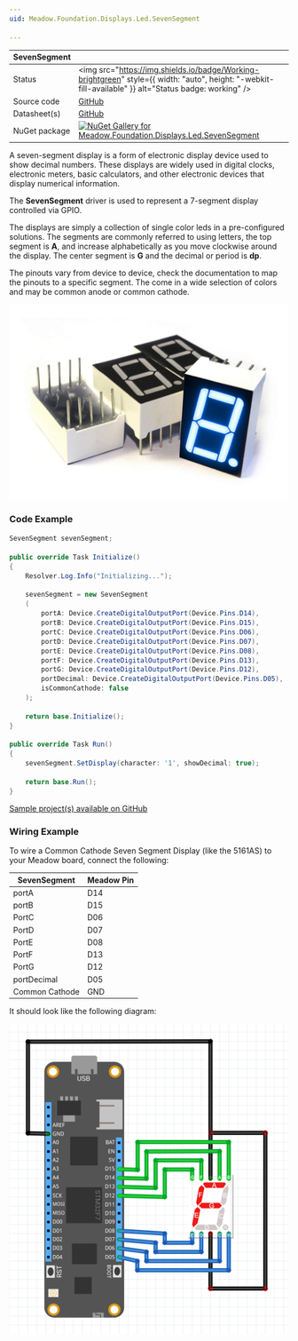 ```yaml
---
uid: Meadow.Foundation.Displays.Led.SevenSegment

---
```


| SevenSegment | |
|--------|--------|
| Status | <img src="https://img.shields.io/badge/Working-brightgreen" style={{ width: "auto", height: "-webkit-fill-available" }} alt="Status badge: working" /> |
| Source code | [GitHub](https://github.com/WildernessLabs/Meadow.Foundation/tree/main/Source/Meadow.Foundation.Peripherals/Displays.Led.SevenSegment) |
| Datasheet(s) | [GitHub](https://github.com/WildernessLabs/Meadow.Foundation/tree/main/Source/Meadow.Foundation.Peripherals/Displays.Led.SevenSegment/Datasheet) |
| NuGet package | <a href="https://www.nuget.org/packages/Meadow.Foundation.Displays.Led.SevenSegment/" target="_blank"><img src="https://img.shields.io/nuget/v/Meadow.Foundation.Displays.Led.SevenSegment.svg?label=Meadow.Foundation.Displays.Led.SevenSegment" alt="NuGet Gallery for Meadow.Foundation.Displays.Led.SevenSegment" /></a> |

A seven-segment display is a form of electronic display device used to show  decimal numbers. These displays are widely used in digital clocks, electronic meters, basic calculators, and other electronic devices that display numerical information.

The **SevenSegment** driver is used to represent a 7-segment display controlled via GPIO. 

The displays are simply a collection of single color leds in a pre-configured solutions. The segments are commonly referred to using letters, the top segment is **A**, and increase alphabetically as you move clockwise around the display. The center segment is **G** and the decimal or period is **dp**.

The pinouts vary from device to device, check the documentation to map the pinouts to a specific segment. The come in a wide selection of colors and may be common anode or common cathode.

![SevenSegment displays](../../API_Assets/Meadow.Foundation.Displays.Led.SevenSegment/SevenSegment.jpg)

### Code Example

```csharp
SevenSegment sevenSegment;

public override Task Initialize()
{
    Resolver.Log.Info("Initializing...");

    sevenSegment = new SevenSegment
    (
        portA: Device.CreateDigitalOutputPort(Device.Pins.D14),
        portB: Device.CreateDigitalOutputPort(Device.Pins.D15),
        portC: Device.CreateDigitalOutputPort(Device.Pins.D06),
        portD: Device.CreateDigitalOutputPort(Device.Pins.D07),
        portE: Device.CreateDigitalOutputPort(Device.Pins.D08),
        portF: Device.CreateDigitalOutputPort(Device.Pins.D13),
        portG: Device.CreateDigitalOutputPort(Device.Pins.D12),
        portDecimal: Device.CreateDigitalOutputPort(Device.Pins.D05),
        isCommonCathode: false
    );

    return base.Initialize();
}

public override Task Run()
{
    sevenSegment.SetDisplay(character: '1', showDecimal: true);

    return base.Run();
}

```

[Sample project(s) available on GitHub](https://github.com/WildernessLabs/Meadow.Foundation/tree/main/Source/Meadow.Foundation.Peripherals/Displays.Led.SevenSegment/Samples/SevenSegment_Sample)

### Wiring Example

To wire a Common Cathode Seven Segment Display (like the 5161AS) to your Meadow board, connect the following:

| SevenSegment   | Meadow Pin |
|----------------|------------|
| portA          | D14        |
| portB          | D15        |
| PortC          | D06        |
| PortD          | D07        |
| PortE          | D08        |
| PortF          | D13        |
| PortG          | D12        |
| portDecimal    | D05        |
| Common Cathode | GND        |

It should look like the following diagram:

![Wiring a SevenSegment to a Meadow F7](../../API_Assets/Meadow.Foundation.Displays.Led.SevenSegment/SevenSegment_Fritzing.png)
